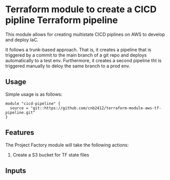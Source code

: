 # Terraform module to create a CICD pipline Terraform pipeline

This module allows for creating multistate CICD piplines on AWS to develop and deploy
IaC.

It follows a trunk-based approach. That is, it creates a pipeline that is triggered by a commit to the main branch of a git repo and deploys automatically to a test env. Furthermore, it creates a second pipeline tht is triggered manually to deloy the same branch to a prod env.

## Usage

Simple usage is as follows:

```hcl
module "cicd-pipeline" {
  source = "git::https://github.com/cnb2412/terraform-module-aws-tf-pipeline.git"
}
```

## Features

The Project Factory module will take the following actions:

1. Create a S3 bucket for TF state files


<!-- BEGIN_TF_DOCS -->
## Inputs